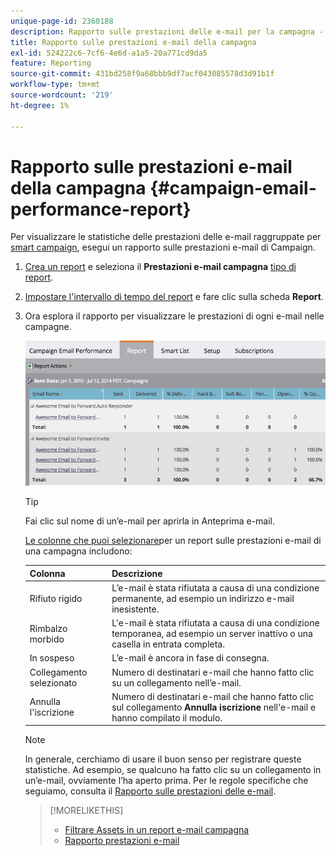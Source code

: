 ```yaml
---
unique-page-id: 2360188
description: Rapporto sulle prestazioni delle e-mail per la campagna - Documenti Marketo - Documentazione del prodotto
title: Rapporto sulle prestazioni e-mail della campagna
exl-id: 524222c6-7cf6-4e6d-a1a5-20a771cd9da5
feature: Reporting
source-git-commit: 431bd258f9a68bbb9df7acf043085578d3d91b1f
workflow-type: tm+mt
source-wordcount: '219'
ht-degree: 1%

---
```


# Rapporto sulle prestazioni e-mail della campagna {#campaign-email-performance-report}

Per visualizzare le statistiche delle prestazioni delle e-mail raggruppate per [smart campaign](/help/marketo/product-docs/core-marketo-concepts/smart-campaigns/creating-a-smart-campaign/understanding-batch-and-trigger-smart-campaigns.md), esegui un rapporto sulle prestazioni e-mail di Campaign.

1. [Crea un report](/help/marketo/product-docs/reporting/basic-reporting/creating-reports/create-a-report-in-a-program.md) e seleziona il **Prestazioni e-mail campagna** [tipo di report](/help/marketo/product-docs/reporting/basic-reporting/report-types/report-type-overview.md).

1. [Impostare l&#39;intervallo di tempo del report](/help/marketo/product-docs/reporting/basic-reporting/editing-reports/change-a-report-time-frame.md) e fare clic sulla scheda **Report**.

1. Ora esplora il rapporto per visualizzare le prestazioni di ogni e-mail nelle campagne.

   ![](assets/image2014-9-16-16-3a19-3a59.png)

   >[!TIP]
   >
   >Fai clic sul nome di un’e-mail per aprirla in Anteprima e-mail.

   [Le colonne che puoi selezionare](/help/marketo/product-docs/reporting/basic-reporting/editing-reports/select-report-columns.md)per un report sulle prestazioni e-mail di una campagna includono:

   | Colonna | Descrizione |
   |---|---|
   | Rifiuto rigido | L’e-mail è stata rifiutata a causa di una condizione permanente, ad esempio un indirizzo e-mail inesistente. |
   | Rimbalzo morbido | L&#39;e-mail è stata rifiutata a causa di una condizione temporanea, ad esempio un server inattivo o una casella in entrata completa. |
   | In sospeso | L’e-mail è ancora in fase di consegna. |
   | Collegamento selezionato | Numero di destinatari e-mail che hanno fatto clic su un collegamento nell’e-mail. |
   | Annulla l&#39;iscrizione | Numero di destinatari e-mail che hanno fatto clic sul collegamento **Annulla iscrizione** nell&#39;e-mail e hanno compilato il modulo. |

   >[!NOTE]
   >
   >In generale, cerchiamo di usare il buon senso per registrare queste statistiche. Ad esempio, se qualcuno ha fatto clic su un collegamento in un’e-mail, ovviamente l’ha aperto prima. Per le regole specifiche che seguiamo, consulta il [Rapporto sulle prestazioni delle e-mail](/help/marketo/product-docs/email-marketing/email-programs/email-program-data/email-performance-report.md).

   >[!MORELIKETHIS]
   >
   >* [Filtrare Assets in un report e-mail campagna](/help/marketo/product-docs/reporting/basic-reporting/report-activity/filter-assets-in-a-campaign-email-reports.md)
   >* [Rapporto prestazioni e-mail](/help/marketo/product-docs/email-marketing/email-programs/email-program-data/email-performance-report.md)
